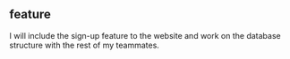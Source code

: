 ## feature
I will include the sign-up feature to the website and work on the database structure with the rest of my teammates.
